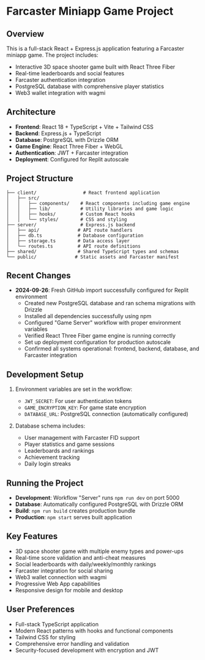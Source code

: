 # Farcaster Miniapp Game Project

## Overview
This is a full-stack React + Express.js application featuring a Farcaster miniapp game. The project includes:
- Interactive 3D space shooter game built with React Three Fiber
- Real-time leaderboards and social features
- Farcaster authentication integration
- PostgreSQL database with comprehensive player statistics
- Web3 wallet integration with wagmi

## Architecture
- **Frontend**: React 18 + TypeScript + Vite + Tailwind CSS
- **Backend**: Express.js + TypeScript
- **Database**: PostgreSQL with Drizzle ORM
- **Game Engine**: React Three Fiber + WebGL
- **Authentication**: JWT + Farcaster integration
- **Deployment**: Configured for Replit autoscale

## Project Structure
```
├── client/                 # React frontend application
│   ├── src/
│   │   ├── components/    # React components including game engine
│   │   ├── lib/           # Utility libraries and game logic
│   │   ├── hooks/         # Custom React hooks
│   │   └── styles/        # CSS and styling
├── server/                # Express.js backend
│   ├── api/              # API route handlers
│   ├── db.ts             # Database configuration
│   ├── storage.ts        # Data access layer
│   └── routes.ts         # API route definitions
├── shared/               # Shared TypeScript types and schemas
└── public/              # Static assets and Farcaster manifest
```

## Recent Changes
- **2024-09-26**: Fresh GitHub import successfully configured for Replit environment
  - Created new PostgreSQL database and ran schema migrations with Drizzle
  - Installed all dependencies successfully using npm
  - Configured "Game Server" workflow with proper environment variables
  - Verified React Three Fiber game engine is running correctly
  - Set up deployment configuration for production autoscale
  - Confirmed all systems operational: frontend, backend, database, and Farcaster integration

## Development Setup
1. Environment variables are set in the workflow:
   - `JWT_SECRET`: For user authentication tokens
   - `GAME_ENCRYPTION_KEY`: For game state encryption
   - `DATABASE_URL`: PostgreSQL connection (automatically configured)

2. Database schema includes:
   - User management with Farcaster FID support
   - Player statistics and game sessions
   - Leaderboards and rankings
   - Achievement tracking
   - Daily login streaks

## Running the Project
- **Development**: Workflow "Server" runs `npm run dev` on port 5000
- **Database**: Automatically configured PostgreSQL with Drizzle ORM
- **Build**: `npm run build` creates production bundle
- **Production**: `npm start` serves built application

## Key Features
- 3D space shooter game with multiple enemy types and power-ups
- Real-time score validation and anti-cheat measures
- Social leaderboards with daily/weekly/monthly rankings
- Farcaster integration for social sharing
- Web3 wallet connection with wagmi
- Progressive Web App capabilities
- Responsive design for mobile and desktop

## User Preferences
- Full-stack TypeScript application
- Modern React patterns with hooks and functional components
- Tailwind CSS for styling
- Comprehensive error handling and validation
- Security-focused development with encryption and JWT